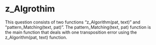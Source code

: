 # z_Algrothim
This question consists of two functions “z_Algorithm(pat, text)” and “pattern_Matching(text, pat)”. The pattern_Matching(text, pat) function is the main function that deals with one transposition error using the z_Algorithm(pat, text) function.
